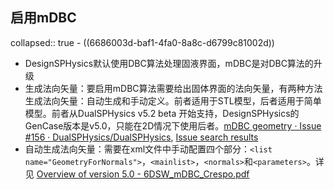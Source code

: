 ## 启用mDBC
collapsed:: true
	- ((6686003d-baf1-4fa0-8a8c-d6799c81002d))
- DesignSPHysics默认使用DBC算法处理固液界面，mDBC是对DBC算法的升级
- 生成法向矢量：要启用mDBC算法需要给出固体界面的法向矢量，有两种方法生成法向矢量：自动生成和手动定义。前者适用于STL模型，后者适用于简单模型。前者从DualSPHysics v5.2 beta 开始支持，DesignSPHysics的GenCase版本是v5.0，只能在2D情况下使用后者。[mDBC geometry · Issue #156 · DualSPHysics/DualSPHysics](https://github.com/DualSPHysics/DualSPHysics/issues/156), [Issue search results](https://github.com/search?q=repo%3ADualSPHysics%2FDesignSPHysics+mdbc&type=issues)
- 自动生成法向矢量：需要在xml文件中手动配置四个部分：`<list name="GeometryForNormals">`，`<mainlist>`，`<normals>`和`<parameters>`。详见 [Overview of version 5.0 - 6DSW_mDBC_Crespo.pdf](https://dual.sphysics.org/6thworkshop/user/pages/03.workshop/05.Programme/6DSW_mDBC_Crespo.pdf)